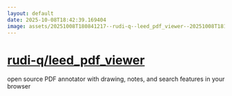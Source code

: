 ```yaml
---
layout: default
date: 2025-10-08T18:42:39.169404
image: assets/20251008T180841217--rudi-q--leed_pdf_viewer--20251008T181205342--cropped.png
---
```


# [rudi-q/leed_pdf_viewer](https://github.com/rudi-q/leed_pdf_viewer)

open source PDF annotator with drawing, notes, and search features in your browser
